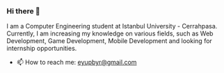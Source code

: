 ### Hi there 👋

<!--
**eyupbyr/eyupbyr** is a ✨ _special_ ✨ repository because its `README.md` (this file) appears on your GitHub profile.

Here are some ideas to get you started:

- 🔭 I’m currently working on ...
- 🌱 I’m currently learning ...
- 👯 I’m looking to collaborate on ...
- 🤔 I’m looking for help with ...
- 💬 Ask me about ...
- 📫 How to reach me: ...
- 😄 Pronouns: ...
- ⚡ Fun fact: ...
-->
I am a Computer Engineering student at Istanbul University -
Cerrahpasa. Currently, I am increasing my knowledge on
various fields, such as Web Development, Game Development,
Mobile Development and looking for internship opportunities.

- 📫 How to reach me: eyupbyr@gmail.com
